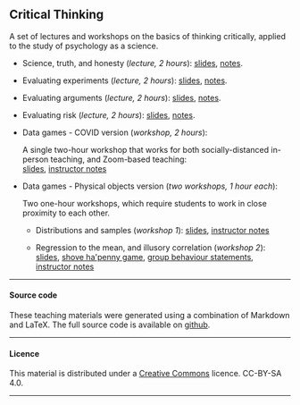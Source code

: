 
## Critical Thinking

A set of lectures and workshops on the basics of thinking
critically, applied to the study of psychology as a science. 

- Science, truth, and honesty (_lecture, 2 hours_):
   [slides](ScienceTruthHonesty.pdf),
   [notes](ScienceTruthHonestyNotes.html).

- Evaluating experiments (_lecture, 2 hours_):
   [slides](EvaluatingExperiments.pdf),
   [notes](EvaluatingExperiments.html).

- Evaluating arguments (_lecture, 2 hours_):
   [slides](EvaluatingArguments.pdf),
   [notes](EvaluatingArguments.html).

- Evaluating risk (_lecture, 2 hours_): [slides](EvaluatingRisk.pdf),
   [notes](EvaluatingRisk.html).


- Data games - COVID version (_workshop, 2 hours_):

    A single two-hour workshop that works for both socially-distanced in-person teaching, and Zoom-based teaching:	
	[slides](data-games-slides.pdf),
	[instructor notes](data-games.html)


- Data games - Physical objects version (_two workshops, 1 hour each_):

    Two one-hour workshops, which require students to work in close proximity to each other.

    - Distributions and samples (_workshop 1_):
       [slides](distributions-samples.pdf),
       [instructor notes](distributions-samples.html)

    - Regression to the mean, and illusory correlation (_workshop 2_):
       [slides](regress-corr.pdf), 
       [shove ha'penny game](http://www.psy.plymouth.ac.uk/labplus/lp411ShoveHapenny/default.html), 
       [group behaviour statements](irr-corr.html), 
       [instructor notes](regress-corr.html)

____

#### Source code

These teaching materials were generated using a combination of
Markdown and LaTeX. The full source code is available on
[github](https://github.com/ajwills72/critical-thinking).

___

#### Licence

This material is distributed under a [Creative
Commons](https://creativecommons.org/) licence. CC-BY-SA 4.0.

____

